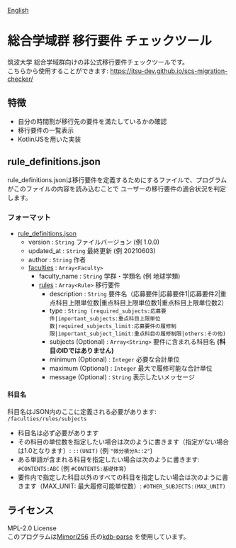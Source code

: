 [English](README.md)

# 総合学域群 移行要件 チェックツール
筑波大学 総合学域群向けの非公式移行要件チェックツールです。  
こちらから使用することができます: https://itsu-dev.github.io/scs-migration-checker/

## 特徴
- 自分の時間割が移行先の要件を満たしているかの確認
- 移行要件の一覧表示
- Kotlin/JSを用いた実装

## rule_definitions.json
rule_definitions.jsonは移行要件を定義するためにするファイルで、プログラムがこのファイルの内容を読み込むことで
ユーザーの移行要件の適合状況を判定します。

### フォーマット
- [rule_definitions.json](https://github.com/itsu-dev/scs-migration-checker/blob/master/src/main/kotlin/model/RuleDefinition.kt)
    - version : ```String``` ファイルバージョン (例 1.0.0)
    - updated_at : ```String``` 最終更新 (例 20210603)
    - author : ```String``` 作者
    - [faculties](https://github.com/itsu-dev/scs-migration-checker/blob/master/src/main/kotlin/model/Faculty.kt) : ```Array<Faculty>```
        - faculty_name : ```String``` 学群・学類名 (例 地球学類)
        - [rules](https://github.com/itsu-dev/scs-migration-checker/blob/master/src/main/kotlin/model/Rule.kt) : ```Array<Rule>``` 移行要件
            - description : ```String```  要件名（応募要件|応募要件1|応募要件2|重点科目上限単位数|重点科目上限単位数1|重点科目上限単位数2）
            - type : ```String (required_subjects:応募要件|important_subjects:重点科目上限単位数|required_subjects_limit:応募要件の履修制限|important_subject_limit:重点科目の履修制限|others:その他)```
            - subjects (Optional) : ```Array<String>``` 要件に含まれる科目名 **(科目のIDではありません)**
            - minimum (Optional) : ```Integer``` 必要な合計単位
            - maximum (Optional) : ```Integer``` 最大で履修可能な合計単位
            - message (Optional) : ```String``` 表示したいメッセージ

#### 科目名
科目名はJSON内のここに定義される必要があります: `````/faculties/rules/subjects`````
- 科目名は必ず必要があります
- その科目の単位数を指定したい場合は次のように書きます（指定がない場合は1.0となります）: ```::(UNIT)``` (例 ```"微分積分A::2"```)
- ある単語が含まれる科目を指定したい場合は次のように書きます: ```#CONTENTS:ABC``` (例 ```#CONTENTS:基礎体育```)
- 要件内で指定した科目以外のすべての科目を指定したい場合は次のように書きます（MAX_UNIT: 最大履修可能単位数）: ```#OTHER_SUBJECTS:(MAX_UNIT)```

## ライセンス
MPL-2.0 License  
このプログラムは[Mimori256](https://github.com/Mimori256) 氏の[kdb-parse](https://github.com/Mimori256/kdb-parse) を使用しています。